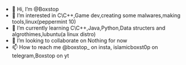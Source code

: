 - 👋 Hi, I’m @Boxstop
- 👀 I’m interested in C\C++,Game dev,creating some malwares,making tools,linux(peppermint 10)
- 🌱 I’m currently learning C\C++,Java,Python,Data structers and algrothimes,lubuntu(a linux distro)
- 💞️ I’m looking to collaborate on Nothing for now
- 📫 How to reach me @boxstop_ on insta, islamicboxst0p on telegram,Boxstop on yt

<!---
Boxstop/Boxstop is a ✨ special ✨ repository because its `README.md` (this file) appears on your GitHub profile.
You can click the Preview link to take a look at your changes.
--->
